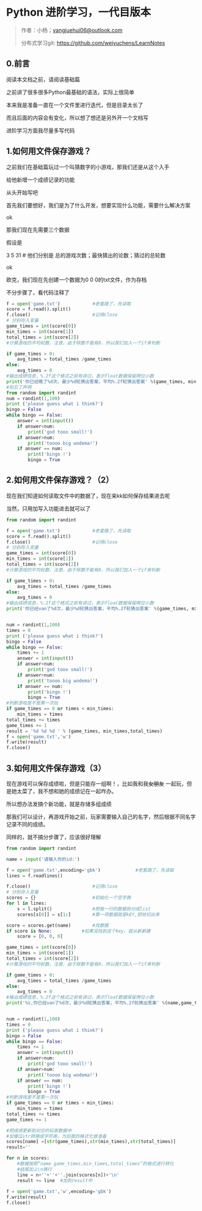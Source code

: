 # Python 进阶学习，一代目版本

> 作者：小杨；yangjuehui06@outlook.com
>
> 分布式学习git: https://github.com/weiyuchens/LearnNotes

## 0.前言

阅读本文档之前，请阅读基础篇

之前讲了很多很多Python最基础的语法，实际上很简单

本来我是准备一直在一个文件里进行迭代，但是目录太长了

而且后面的内容会有变化，所以想了想还是另外开一个文档写

进阶学习方面我尽量多写代码



## 1.如何用文件保存游戏？

之前我们在基础篇玩过一个叫猜数字的小游戏，那我们还是从这个入手

给他新增一个成绩记录的功能



从头开始写吧

首先我们要想好，我们是为了什么开发，想要实现什么功能，需要什么解决方案

ok

那我们现在先需要三个数据

假设是

3 5 31 # 他们分别是 总的游戏次数；最快猜出的论数；猜过的总轮数

ok

欧克，我们现在先创建一个数据为0 0 0的txt文件，作为存档



不分步骤了，看代码注释了

```python
f = open('game.txt') 			#老套路了，先读取
score = f.read().split()
f.close()						#记得close
# 分别存入变量
game_times = int(score[0])
min_times = int(score[1])
total_times = int(score[2])
#计算游戏的平均轮数，注意，由于除数不能有0，所以我们加入一个if来判断

if game_times > 0:
    avg_times = total_times /game_times
else:
    avg_times = 0
#输出成绩信息，%.2f这个格式之前有讲过，表示float数据保留两位小数
print('你已经晚了%d次，最少%d轮猜出答案，平均%.2f轮猜出答案' %(game_times, min_times, avg_times))
#别忘了声明
from random import randint
num = randint(1,100)
print ('please guess what i think?')
bingo = False
while bingo == False:
    answer = int(input())
    if answer<num:
        print('god tooo small!')
    if answer>num:
        print('toooo big wodema!')
    if answer == num:
        print('bingo !')
        bingo = True


```



## 2.如何用文件保存游戏？（2）

现在我们知道如何读取文件中的数据了，现在来kk如何保存结果进去呢

当然，只用加写入功能进去就可以了

```python
from random import randint

f = open('game.txt') 			#老套路了，先读取
score = f.read().split()
f.close()						#记得close
# 分别存入变量
game_times = int(score[0])
min_times = int(score[1])
total_times = int(score[2])
#计算游戏的平均轮数，注意，由于除数不能有0，所以我们加入一个if来判断

if game_times > 0:
    avg_times = total_times /game_times
else:
    avg_times = 0
#输出成绩信息，%.2f这个格式之前有讲过，表示float数据保留两位小数
print('你已经van了%d次，最少%d轮猜出答案，平均%.2f轮猜出答案' %(game_times, min_times, avg_times))


num = randint(1,100)
times = 0
print ('please guess what i think?')
bingo = False
while bingo == False:
    times += 1
    answer = int(input())
    if answer<num:
        print('god tooo small!')
    if answer>num:
        print('toooo big wodema!')
    if answer == num:
        print('bingo !')
        bingo = True
#判断游戏是不是第一次玩
if game_times == 0 or times < min_times: 
    min_times = times
total_times += times
game_times += 1
result = '%d %d %d ' % (game_times, min_times,total_times)
f = open('game.txt','w')
f.write(result)
f.close()

```



## 3.如何用文件保存游戏（3）

现在游戏可以保存成绩啦，但是只能存一组啊！，比如我和我~~女朋友~~ 一起玩，但是她太菜了，我不想和她的成绩记在一起咋办。



所以想办法发搞个新功能，就是存储多组成绩

那我们可以设计，再游戏开始之前，玩家需要输入自己的名字，然后根据不同名字记录不同的成绩。

同样的，就不搞分步骤了，应该很好理解

```python
from random import randint

name = input('请输入你的id:')

f = open('game.txt',encoding='gbk') 			#老套路了，先读取
lines = f.readlines()

f.close()						#记得close
# 分别存入变量
scores = {}						#初始化一个空字典
for l in lines:
    s = l.split()				#把每一行的数据拆分成list
    scores[s[0]] = s[1:]		#第一项数据就是kEY,把他切出来

score = scores.get(name)		#找数据
if score is None:			#如果没找到这个key，就从新新建
    score = [0, 0, 0]

game_times = int(score[0])
min_times = int(score[1])
total_times = int(score[2])
#计算游戏的平均轮数，注意，由于除数不能有0，所以我们加入一个if来判断

if game_times > 0:
    avg_times = total_times /game_times
else:
    avg_times = 0
#输出成绩信息，%.2f这个格式之前有讲过，表示float数据保留两位小数
print('%s,你已经van了%d次，最少%d轮猜出答案，平均%.2f轮猜出答案' %(name,game_times, min_times, avg_times))


num = randint(1,100)
times = 0
print ('please guess what i think?')
bingo = False
while bingo == False:
    times += 1
    answer = int(input())
    if answer<num:
        print('god tooo small!')
    if answer>num:
        print('toooo big wodema!')
    if answer == num:
        print('bingo !')
        bingo = True
#判断游戏是不是第一次玩
if game_times == 0 or times < min_times: 
    min_times = times
total_times += times
game_times += 1

#把成绩更新到对应的玩家数据中
#加傻瓜str转换成字符串，为后面的格式化做准备
scores[name] =[str(game_times),str(min_times),str(total_times)]
result=''

for n in scores:
    #数据按照“name game_times,min_times,total_times”的格式进行转化
    #结尾加上\n换行
    line = n+''+''+''.join(scores[n])+'\n'
    result += line  #加到result中
    
f = open('game.txt','w',encoding='gbk')
f.write(result)
f.close()

```





